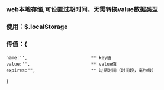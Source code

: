 ### web本地存储,可设置过期时间，无需转换value数据类型
### 使用：$.localStorage
### 传值：{
    name:'',                        ** key值
    value:'',                       ** value值
    expires:"",                     ** 过期时间（时间段，毫秒级）
}
